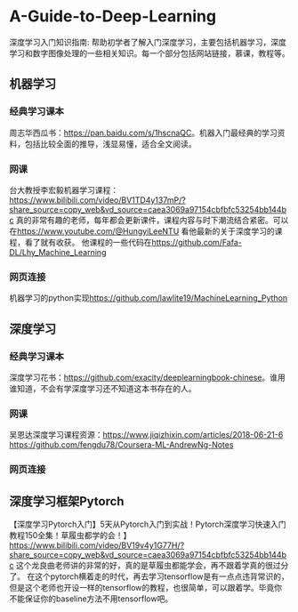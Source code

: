 # A-Guide-to-Deep-Learning
深度学习入门知识指南: 帮助初学者了解入门深度学习，主要包括机器学习，深度学习和数字图像处理的一些相关知识。每一个部分包括网站链接，慕课，教程等。

## 机器学习

### 经典学习课本
周志华西瓜书：<https://pan.baidu.com/s/1hscnaQC>。机器入门最经典的学习资料，包括比较全面的推导，浅显易懂，适合全文阅读。

### 网课
台大教授李宏毅机器学习课程：<https://www.bilibili.com/video/BV1TD4y137mP/?share_source=copy_web&vd_source=caea3069a97154cbfbfc53254bb144bc>
真的非常有趣的老师，每年都会更新课件，课程内容与时下潮流结合紧密。可以在<https://www.youtube.com/@HungyiLeeNTU> 看他最新的关于深度学习的课程，看了就有收获。
他课程的一些代码在<https://github.com/Fafa-DL/Lhy_Machine_Learning>

### 网页连接
机器学习的python实现<https://github.com/lawlite19/MachineLearning_Python>


## 深度学习
### 经典学习课本
深度学习花书：<https://github.com/exacity/deeplearningbook-chinese>。谁用谁知道，不会有学深度学习还不知道这本书存在的人。


### 网课
吴恩达深度学习课程资源：<https://www.jiqizhixin.com/articles/2018-06-21-6> <https://github.com/fengdu78/Coursera-ML-AndrewNg-Notes>

### 网页连接

## 深度学习框架Pytorch
【深度学习Pytorch入门】5天从Pytorch入门到实战！Pytorch深度学习快速入门教程150全集！草履虫都学的会！】<https://www.bilibili.com/video/BV19v4y1G77H/?share_source=copy_web&vd_source=caea3069a97154cbfbfc53254bb144bc> 这个龙良曲老师讲的非常的好，真的是草履虫都能学会，再不跟着学真的很过分了。
在这个pytorch横着走的时代，再去学习tensorflow是有一点点违背常识的，但是这个老师也开设一样的tensorflow的教程，也很简单，可以跟着学。毕竟你不能保证你的baseline方法不用tensorflow吧。
